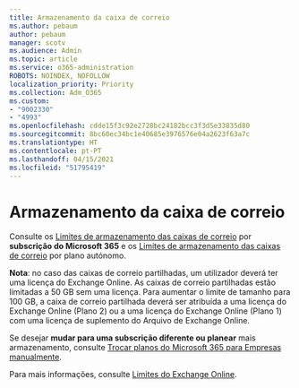 ```yaml
---
title: Armazenamento da caixa de correio
ms.author: pebaum
author: pebaum
manager: scotv
ms.audience: Admin
ms.topic: article
ms.service: o365-administration
ROBOTS: NOINDEX, NOFOLLOW
localization_priority: Priority
ms.collection: Adm_O365
ms.custom:
- "9002330"
- "4993"
ms.openlocfilehash: cdde15f3c92e2728bc24182bcc3f3d5e33835d80
ms.sourcegitcommit: 8bc60ec34bc1e40685e3976576e04a2623f63a7c
ms.translationtype: HT
ms.contentlocale: pt-PT
ms.lasthandoff: 04/15/2021
ms.locfileid: "51795419"
---
```

# <a name="mailbox-storage"></a>Armazenamento da caixa de correio

Consulte os [Limites de armazenamento das caixas de correio](https://docs.microsoft.com/office365/servicedescriptions/exchange-online-service-description/exchange-online-limits#mailbox-storage-limits) por **subscrição do Microsoft 365** e os [Limites de armazenamento das caixas de correio](https://docs.microsoft.com/office365/servicedescriptions/exchange-online-service-description/exchange-online-limits#storage-limits-across-standalone-plans) por plano autónomo. 

**Nota**: no caso das caixas de correio partilhadas, um utilizador deverá ter uma licença do Exchange Online. As caixas de correio partilhadas estão limitadas a 50 GB sem uma licença. Para aumentar o limite de tamanho para 100 GB, a caixa de correio partilhada deverá ser atribuída a uma licença do Exchange Online (Plano 2) ou a uma licença do Exchange Online (Plano 1) com uma licença de suplemento do Arquivo de Exchange Online.

Se desejar **mudar para uma subscrição diferente ou planear** mais armazenamento, consulte [Trocar planos do Microsoft 365 para Empresas manualmente](https://docs.microsoft.com/microsoft-365/commerce/subscriptions/switch-plans-manually?view=o365-worldwide).

Para mais informações, consulte [Limites do Exchange Online](https://docs.microsoft.com/office365/servicedescriptions/exchange-online-service-description/exchange-online-limits).
